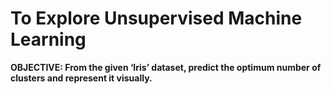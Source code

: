 # To Explore Unsupervised Machine Learning
<b> OBJECTIVE: From the given ‘Iris’ dataset, predict the optimum number of clusters and represent it visually.
